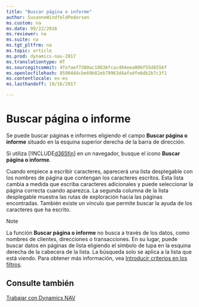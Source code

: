```yaml
---
title: "Buscar página o informe"
author: SusanneWindfeldPedersen
ms.custom: na
ms.date: 09/22/2016
ms.reviewer: na
ms.suite: na
ms.tgt_pltfrm: na
ms.topic: article
ms.prod: dynamics-nav-2017
ms.translationtype: HT
ms.sourcegitcommit: 4fefaef7380ac10836fcac404eea006f55d8556f
ms.openlocfilehash: 85904d4cbe69b82eb79963d4afadfe6db2b7c3f1
ms.contentlocale: es-es
ms.lasthandoff: 10/16/2017

---
```


# <a name="using-search-for-page-or-report"></a>Buscar página o informe
Se puede buscar páginas e informes eligiendo el campo **Buscar página o informe** situado en la esquina superior derecha de la barra de dirección.

Si utiliza [!INCLUDE[d365fin](includes/d365fin_md.md)] en un navegador, busque el icono **Buscar página o informe**.

Cuando empiece a escribir caracteres, aparecerá una lista desplegable con los nombres de página que contengan los caracteres escritos. Esta lista cambia a medida que escriba caracteres adicionales y puede seleccionar la página correcta cuando aparezca. La segunda columna de la lista desplegable muestra las rutas de exploración hacia las páginas encontradas. También existe un vínculo que permite buscar la ayuda de los caracteres que ha escrito.

> [!NOTE]  
>   La función **Buscar página o informe** no busca a través de los datos, como nombres de clientes, direcciones o transacciones. En su lugar, puede buscar datos en páginas de lista eligiendo el símbolo de lupa en la esquina derecha de la cabecera de la lista. La búsqueda solo se aplica a la lista que está viendo. Para obtener más información, vea [Introducir criterios en los filtros](ui-enter-criteria-filters.md).  

## <a name="see-also"></a>Consulte también
[Trabajar con Dynamics NAV](ui-work-product.md)

